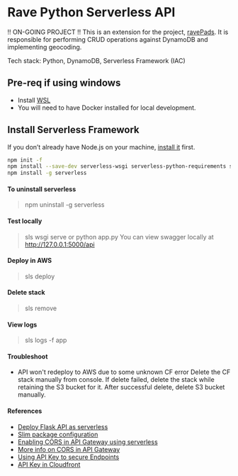 # Rave Python Serverless API
!! ON-GOING PROJECT !!
This is an extension for the project, [ravePads](https://github.com/ninjendo/ravepads). It is responsible for performing CRUD operations against DynamoDB and implementing geocoding.

Tech stack: Python, DynamoDB, Serverless Framework (IAC)

## Pre-req if using windows
- Install [WSL](https://learn.microsoft.com/en-us/windows/wsl/install-manual#step-4---download-the-linux-kernel-update-package)
- You will need to have Docker installed for local development.

## Install Serverless Framework
If you don’t already have Node.js on your machine, [install it](https://nodejs.org/) first.

```bash
npm init -f
npm install --save-dev serverless-wsgi serverless-python-requirements serverless-api-gateway-throttling
npm install -g serverless
```

#### To uninstall serverless
> npm uninstall -g serverless

#### Test locally
> sls wsgi serve
or 
> python app.py
You can view swagger locally at http://127.0.0.1:5000/api
#### Deploy in AWS
> sls deploy

#### Delete stack
> sls remove

#### View logs
>sls logs -f app

#### Troubleshoot
- API won't redeploy to AWS due to some unknown CF error
Delete the CF stack manually from console. If delete failed, delete the stack while retaining the S3 bucket for it. After successful delete, delete S3 bucket manually.

#### References
- [Deploy Flask API as serverless](https://www.serverless.com/blog/flask-python-rest-api-serverless-lambda-dynamodb)
- [Slim package configuration](https://github.com/UnitedIncome/serverless-python-requirements/issues/441)
- [Enabling CORS in API Gateway using serverless](https://www.serverless.com/framework/docs/providers/aws/events/apigateway/#enabling-cors)
- [More info on CORS in API Gateway](https://www.serverless.com/blog/cors-api-gateway-survival-guide)
- [Using API Key to secure Endpoints](https://lorenstewart.me/2017/10/24/serverless-framework-securing-aws-lambda-endpoints/)
- [API Key in Cloudfront](https://www.youtube.com/watch?v=Ygq4u0B0rF0)
  
